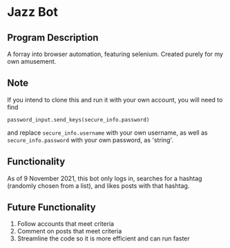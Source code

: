 # Jazz Bot
## Program Description
A forray into browser automation, featuring selenium. Created purely for my own amusement.

## Note
If you intend to clone this and run it with your own account, you will need to find 
```username_input.send_keys(secure_info.username) and 
password_input.send_keys(secure_info.password)
```
and replace `secure_info.username` with your own username, as well as `secure_info.password` with your own password, as 'string'.

## Functionality
As of 9 November 2021, this bot only logs in, searches for a hashtag (randomly chosen from a list), and likes posts with that hashtag.

## Future Functionality
1. Follow accounts that meet criteria
2. Comment on posts that meet criteria
3. Streamline the code so it is more efficient and can run faster